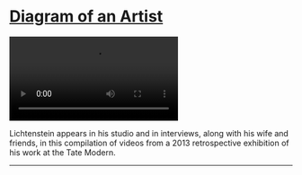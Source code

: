 # [Diagram of an Artist](http://artsmia.github.io/griot/#/stories/1107)

<video src='http://cdn.dx.artsmia.org/videos/artstories/Diagram_of_an_Artist-_Roy_Lichtenstein.mp4'></video>

Lichtenstein appears in his studio and in interviews, along with his wife and friends, in this compilation of videos from a 2013 retrospective exhibition of his work at the Tate Modern.

---
